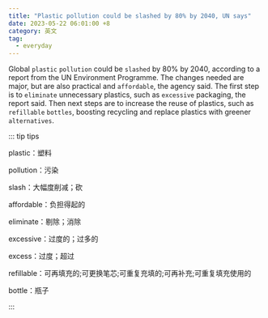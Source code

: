 ```yaml
---
title: "Plastic pollution could be slashed by 80% by 2040, UN says"
date: 2023-05-22 06:01:00 +8
category: 英文
tag:
  - everyday
---
```


Global `plastic` `pollution` could be `slashed` by 80% by 2040, according to a report from the UN Environment Programme. The changes needed are major, but are also practical and `affordable`, the agency said. The first step is to `eliminate` unnecessary plastics, such as `excessive` packaging, the report said. Then next steps are to increase the reuse of plastics, such as `refillable` `bottles`, boosting recycling and replace plastics with greener `alternatives`.

::: tip tips

plastic：塑料

pollution：污染

slash：大幅度削减；砍

affordable：负担得起的

eliminate：剔除；消除

excessive：过度的；过多的

excess：过度；超过

refillable：可再填充的;可更换笔芯;可重复充填的;可再补充;可重复填充使用的

bottle：瓶子

:::
